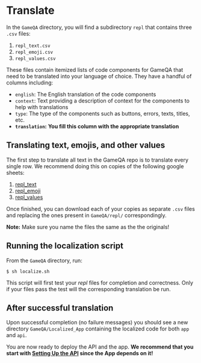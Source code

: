 # Translate

In the ```GameQA``` directory, you will find a subdirectory ```repl``` that contains three ```.csv``` files:

1. ```repl_text.csv```
2. ```repl_emoji.csv```
3. ```repl_values.csv```

These files contain itemized lists of code components for GameQA that need to be translated into your language of choice. They have a handful of columns including:
- ```english```: The English translation of the code components
- ```context```: Text providing a description of context for the components to help with translations
- ```type```: The type of the components such as buttons, errors, texts, titles, etc.
- **```translation```:** **You fill this column with the appropriate translation**

## Translating text, emojis, and other values

The first step to translate all text in the GameQA repo is to translate every single row. We recommend doing this on copies of the following google sheets:
1. [repl_text]()
2. [repl_emoji]()
3. [repl_values]()

Once finished, you can download each of your copies as separate ```.csv``` files and replacing the ones present in ```GameQA/repl/``` correspondingly.

**Note:** Make sure you name the files the same as the the originals!

## Running the localization script

From the ```GameQA``` directory, run:
```
$ sh localize.sh
```

This script will first test your *repl* files for completion and correctness. Only if your files pass the test will the corresponding translation be run.

## After successful translation

Upon successful completion (no failure messages) you should see a new directory ```GameQA/Localized_App``` containing the localized code for both ```app``` and ```api```.

You are now ready to deploy the API and the app. **We recommend that you start with [Setting Up the API](../api-setup/introduction.md) since the App depends on it!**
